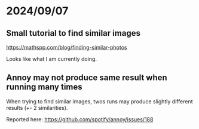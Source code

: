 # 2024/09/07

## Small tutorial to find similar images

https://mathspp.com/blog/finding-similar-photos

Looks like what I am currently doing.

## Annoy may not produce same result when running many times

When trying to find similar images, twos runs may produce
slightly different results (+- 2 similarities).

Reported here:
https://github.com/spotify/annoy/issues/188
